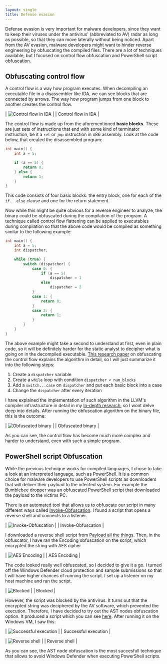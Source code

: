 ```yaml
---
layout: single
title: Defense evasion
---
```


Defense evasion is very important for malware developers, since they want to keep their viruses under
the antivirus' (abbreviated to AV) radar as long as possible, so that they can move laterally without
being noticed. Apart from the AV evasion, malware developers might want to hinder reverse engineering
by obfuscating the compiled files. There are a lot of techniques available, but I focused on control
flow obfuscation and PowerShell script obfuscation.

## Obfuscating control flow

A control flow is a way how program executes. When decompiling an executable file in a disassembler like
IDA, we can see blocks that are connected by arrows. The way how program jumps from one block to another
creates the control flow.

| ![Control flow in IDA](../../assets/img/evasion/controlflow.png) |
| Control flow in IDA |

The control flow is made up from the aforementioned **basic blocks**. These are just sets of instructions
that end with some kind of terminator instruction, be it a `ret` or `jmp` instruction in x86 assembly.
Look at the code below, that created the disassembled program:

```c
int main() {
    int a = 5;

    if (a == 5) {
        return 0;
    } else {
        return 1;
    }
}
```

This code consists of four basic blocks: the entry block, one for each of the `if...else` clause and one
for the return statement.

Now while this might be quite obvious for a reverse engineer to analyze, the binary could be obfuscated
during the compilation of the program. A technique called control flow flattening can be applied to
executables during compilation so that the above code would be compiled as something similar to the
following example:

```c
int main() {
    int a = 5;
    int dispatcher;

    while (true) {
        switch (dispatcher) {
            case 0: {
                if (a == 5)
                    dispatcher = 1
                else 
                    dispatcher = 2
            }
            case 1: {
                return 0;
            }
            case 2: {
                return 1;
            }
        }
    }
}
```

The above example might take a second to understand at first, even in plain code, so it will be definitely
harder for the static analyst to decipher what is going on in the decompiled executable.
[This research paper](https://ac.inf.elte.hu/Vol_030_2009/003.pdf) on obfuscating the control flow explains
the algorithm in detail, so I will just summarize it into the following steps:

1. Create a `dispatcher` variable
2. Create a `while` loop with condition `dispatcher < num_blocks`
3. Add a `switch...case` on `dispatcher` and put each basic block into a case
4. Change the `dispatcher` after every iteration

I have explained the implementation of such algorithm in the LLVM's compiler infrastructure in detail in my
[In-depth research](https://malpa222.github.io/portfolio/redt/in-depth), so I wont delve deep into details.
After running the obfuscation algorithm on the binary file, this is the outcome:

| ![Obfuscated binary](../../assets/img/evasion/hello_obfuscated.png) |
| Obfuscated binary |

As you can see, the control flow has become much more complex and harder to understand, even with such a simple
program.

## PowerShell script Obfuscation

While the previous technique works for compiled languages, I chose to take a look at an interpreted language,
such as PowerShell. It is a common choice for malware developers to use PowerShell scripts as downloaders
that will deliver their payload to the infected system. For example the
[Bumblebee dropper](https://malpa222.github.io/portfolio/redt/in-depth#malware-loaders---bumblebee) was an obfuscated
PowerShell script that downloaded the payload to the victims PC.

There is an automated tool that allows us to obfuscate our script in many different ways called
[Invoke-Obfuscation](https://github.com/danielbohannon/Invoke-Obfuscation). I found a script that opens a reverse shell
and connects to a listener.

| ![Invoke-Obfuscation](../../assets/img/evasion/invoke-obfuscation.png) |
| Invoke-Obfuscation |

I downloaded a reverse shell script from [Payload all the things](https://github.com/swisskyrepo/PayloadsAllTheThings/blob/master/Methodology%20and%20Resources/Reverse%20Shell%20Cheatsheet.md#powershell).
Then, in the obfuscator, I have ran the Encoding obfuscation on the script, which encrypted the string with AES cipher

| ![AES Encoding](../../assets/img/evasion/encoding.png) |
| AES Encoding |

The code looked really well obfuscated, so I decided to give it a go. I turned off the Windows Defender cloud protection and
sample submissions so that I will have higher chances of running the script. I set up a listener on my host machine and ran the
script.

| ![Blocked](../../assets/img/evasion/blocked.png) |
| Blocked |

However, the script was blocked by the antivirus. It turns out that the encrypted string was deciphered by the AV software, which
prevented the execution. Therefore, I have decided to try out the AST nodes obfuscation option. It produced a script which you can
see [here](https://github.com/malpa222/portfolio/blob/master/assets/code/obf_shell.ps1). After running it on the Windows VM, I saw
this:

| ![Successful execution](../../assets/img/evasion/works_win.png) |
| Successful execution |

| ![Reverse shell](../../assets/img/evasion/shell.png) |
| Reverse shell |

As you can see, the AST node obfuscation is the most succesfull technique that allows to avoid Windows Defender when executing
PowerShell scripts.
